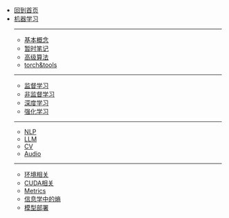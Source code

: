 - [回到首页](/)
- [机器学习](ML/)
  - ---
  - [基本概念](ML/基本概念)
  - [暂时笔记](ML/tmp_note/)
  - [高级算法](ML/高级/)
  - [torch&tools](ML/torch/)
  - ---
  - [监督学习](ML/监督学习/)
  - [非监督学习](ML/非监督学习/)
  - [深度学习](ML/深度学习/)
  - [强化学习](ML/RL/)
  - ---
  - [NLP](ML/NLP/)
  - [LLM](ML/LLM/)
  - [CV](ML/CV/)
  - [Audio](ML/Audio/)
  - ---
  - [环境相关](ML/env)
  - [CUDA相关](ML/cuda)
  - [Metrics](ML/metric)
  - [信息学中的熵](ML/信息学中的熵)
  - [模型部署](ML/deploy)
